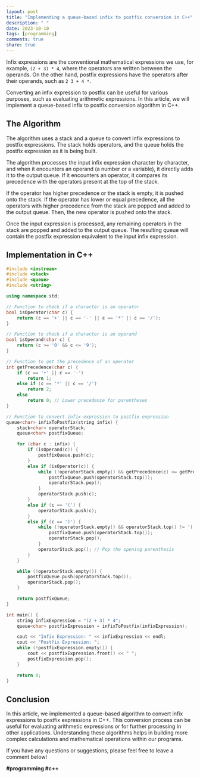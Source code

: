 ```yaml
---
layout: post
title: "Implementing a queue-based infix to postfix conversion in C++"
description: " "
date: 2023-10-10
tags: [programming]
comments: true
share: true
---
```


Infix expressions are the conventional mathematical expressions we use, for example, `(2 + 3) * 4`, where the operators are written between the operands. On the other hand, postfix expressions have the operators after their operands, such as `2 3 + 4 *`. 

Converting an infix expression to postfix can be useful for various purposes, such as evaluating arithmetic expressions. In this article, we will implement a queue-based infix to postfix conversion algorithm in C++.

## The Algorithm

The algorithm uses a stack and a queue to convert infix expressions to postfix expressions. The stack holds operators, and the queue holds the postfix expression as it is being built. 

The algorithm processes the input infix expression character by character, and when it encounters an operand (a number or a variable), it directly adds it to the output queue. If it encounters an operator, it compares its precedence with the operators present at the top of the stack.

If the operator has higher precedence or the stack is empty, it is pushed onto the stack. If the operator has lower or equal precedence, all the operators with higher precedence from the stack are popped and added to the output queue. Then, the new operator is pushed onto the stack.

Once the input expression is processed, any remaining operators in the stack are popped and added to the output queue. The resulting queue will contain the postfix expression equivalent to the input infix expression.

## Implementation in C++

```cpp
#include <iostream>
#include <stack>
#include <queue>
#include <string>

using namespace std;

// Function to check if a character is an operator
bool isOperator(char c) {
    return (c == '+' || c == '-' || c == '*' || c == '/');
}

// Function to check if a character is an operand
bool isOperand(char c) {
    return (c >= '0' && c <= '9');
}

// Function to get the precedence of an operator
int getPrecedence(char c) {
    if (c == '+' || c == '-')
        return 1;
    else if (c == '*' || c == '/')
        return 2;
    else
        return 0; // Lower precedence for parentheses
}

// Function to convert infix expression to postfix expression
queue<char> infixToPostfix(string infix) {
    stack<char> operatorStack;
    queue<char> postfixQueue;

    for (char c : infix) {
        if (isOperand(c)) {
            postfixQueue.push(c);
        }
        else if (isOperator(c)) {
            while (!operatorStack.empty() && getPrecedence(c) <= getPrecedence(operatorStack.top())) {
                postfixQueue.push(operatorStack.top());
                operatorStack.pop();
            }
            operatorStack.push(c);
        }
        else if (c == '(') {
            operatorStack.push(c);
        }
        else if (c == ')') {
            while (!operatorStack.empty() && operatorStack.top() != '(') {
                postfixQueue.push(operatorStack.top());
                operatorStack.pop();
            }
            operatorStack.pop(); // Pop the opening parenthesis
        }
    }

    while (!operatorStack.empty()) {
        postfixQueue.push(operatorStack.top());
        operatorStack.pop();
    }

    return postfixQueue;
}

int main() {
    string infixExpression = "(2 + 3) * 4";
    queue<char> postfixExpression = infixToPostfix(infixExpression);

    cout << "Infix Expression: " << infixExpression << endl;
    cout << "Postfix Expression: ";
    while (!postfixExpression.empty()) {
        cout << postfixExpression.front() << " ";
        postfixExpression.pop();
    }

    return 0;
}
```

## Conclusion

In this article, we implemented a queue-based algorithm to convert infix expressions to postfix expressions in C++. This conversion process can be useful for evaluating arithmetic expressions or for further processing in other applications. Understanding these algorithms helps in building more complex calculations and mathematical operations within our programs.

If you have any questions or suggestions, please feel free to leave a comment below!

**#programming #c++**